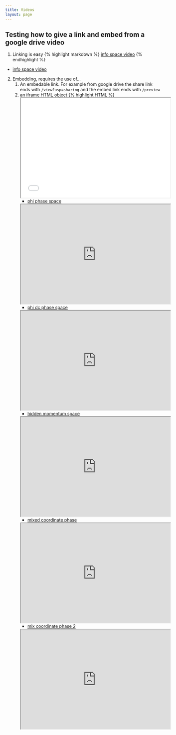 ```yaml
---
title: Videos
layout: page
---
```


## Testing how to give a link and embed from a google drive video

1. Linking is easy
    {% highlight markdown %}
    [info space video](link)
    {% endhighlight %}

- [info space video](https://drive.google.com/file/d/1FvUIWMge2U879SUwjDSK2VEllUola4B_/view?usp=sharing)


2. Embedding, requires the use of...
    1. An embedable link. For example from google drive the share link ends with `/view?usp=sharing` and the embed link ends with `/preview`
    2. an iframe HTML object
        {% highlight HTML %}
        <iframe width="480" height="320" src="embedable_link" >
         {% endhighlight %}

- [position space](https://drive.google.com/file/d/1FvUIWMge2U879SUwjDSK2VEllUola4B_/preview)
<iframe width="480" height="320" src="https://drive.google.com/file/d/1FvUIWMge2U879SUwjDSK2VEllUola4B_/preview">
</iframe>

- [phi phase space](https://drive.google.com/file/d/1RwU-lZaqq8w76L4h2P_GDn_Or3ZZ8hcW/view?usp=sharing)
<iframe width="480" height="320" src="https://drive.google.com/file/d/1RwU-lZaqq8w76L4h2P_GDn_Or3ZZ8hcW/preview">
</iframe>

- [phi dc phase space](https://drive.google.com/file/d/1q3H6Up_60gAl08coRcGo2ZSwcBnqnbPt/view?usp=sharing)
<iframe width="480" height="320" src="https://drive.google.com/file/d/1q3H6Up_60gAl08coRcGo2ZSwcBnqnbPt/preview">
</iframe>

- [hidden momentum space](https://drive.google.com/file/d/1q3H6Up_60gAl08coRcGo2ZSwcBnqnbPt/view?usp=sharing)
<iframe width="480" height="320" src="https://drive.google.com/file/d/1q3H6Up_60gAl08coRcGo2ZSwcBnqnbPt/preview">
</iframe>

- [mixed coordinate phase](https://drive.google.com/file/d/1r5qdG8KsphYA9fffCCR8jGLCUZYL8bO9/view?usp=sharing)
<iframe width="480" height="320" src="https://drive.google.com/file/d/1r5qdG8KsphYA9fffCCR8jGLCUZYL8bO9/preview">
</iframe>

- [mix coordinate phase 2](https://drive.google.com/file/d/1FN-BhimeShytqPnm_vK3YqxpY5lelS-T/view?usp=sharing)
<iframe width="480" height="320" src="https://drive.google.com/file/d/1FN-BhimeShytqPnm_vK3YqxpY5lelS-T/preview">
</iframe>